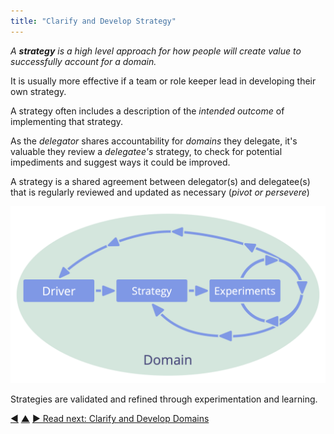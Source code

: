 ```yaml
---
title: "Clarify and Develop Strategy"
---
```



_A **strategy** is a high level approach for how people will create value to successfully account for a domain._

It is usually more effective if a team or role keeper lead in developing their own strategy.

A strategy often includes a description of the <dfn data-info="Intended Outcome: The expected result of an agreement, action, project or strategy.">intended outcome</dfn> of implementing that strategy.

As the <dfn data-info="Delegator: An individual or group delegating responsibility for a domain to other(s).">delegator</dfn> shares accountability for <dfn data-info="Domain: A distinct area of influence, activity and decision making within an organization.">domains</dfn> they delegate, it's valuable they review a <dfn data-info="Delegatee: An individual or group accepting responsibility for a domain delegated to them, becoming a role keeper or a team.">delegatee's</dfn> strategy, to check for potential impediments and suggest ways it could be improved.

A strategy is a shared agreement between delegator(s) and delegatee(s) that is regularly reviewed and updated as necessary (*pivot or persevere*)

![Strategies are validated and refined through experimentation and learning.](img/evolution/domain-driver-strategy-exeriments.png)

Strategies are validated and refined through experimentation and learning.


<div class="bottom-nav">
<a href="record-agreements.html" title="Back to: Record Agreements">◀</a> <a href="defining-agreements.html" title="Up: Defining Agreements">▲</a> <a href="clarify-and-develop-domains.html" title="">▶ Read next: Clarify and Develop Domains</a>
</div>


<script type="text/javascript">
Mousetrap.bind('g n', function() {
    window.location.href = 'clarify-and-develop-domains.html';
    return false;
});
</script>

